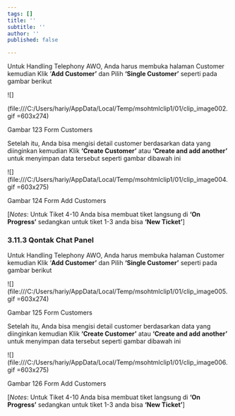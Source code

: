 ```yaml
---
tags: []
title: ''
subtitle: ''
author: ''
published: false

---
```

Untuk Handling Telephony AWO, Anda harus membuka halaman Customer kemudian Klik ‘**Add Customer’** dan Pilih **‘Single Customer’** seperti pada gambar berikut

!\[\]

(file:///C:/Users/hariy/AppData/Local/Temp/msohtmlclip1/01/clip_image002.gif =603x274)

Gambar 123 Form Customers

Setelah itu, Anda bisa mengisi detail customer berdasarkan data yang diinginkan kemudian Klik **‘Create Customer’** atau **‘Create and add another’** untuk menyimpan data tersebut seperti gambar dibawah ini

!\[\](file:///C:/Users/hariy/AppData/Local/Temp/msohtmlclip1/01/clip_image004.gif =603x275)

Gambar 124 Form Add Customers

\[_Notes_: Untuk Tiket 4-10 Anda bisa membuat tiket langsung di **‘On Progress’** sedangkan untuk tiket 1-3 anda bisa **‘New Ticket’**\]

### 3.11.3 Qontak Chat Panel

Untuk Handling Telephony AWO, Anda harus membuka halaman Customer kemudian Klik ‘**Add Customer’** dan Pilih **‘Single Customer’** seperti pada gambar berikut

!\[\](file:///C:/Users/hariy/AppData/Local/Temp/msohtmlclip1/01/clip_image005.gif =603x274)

Gambar 125 Form Customers

Setelah itu, Anda bisa mengisi detail customer berdasarkan data yang diinginkan kemudian Klik **‘Create Customer’** atau **‘Create and add another’** untuk menyimpan data tersebut seperti gambar dibawah ini

!\[\](file:///C:/Users/hariy/AppData/Local/Temp/msohtmlclip1/01/clip_image006.gif =603x275)

Gambar 126 Form Add Customers

\[_Notes_: Untuk Tiket 4-10 Anda bisa membuat tiket langsung di **‘On Progress’** sedangkan untuk tiket 1-3 anda bisa **‘New Ticket’**\]